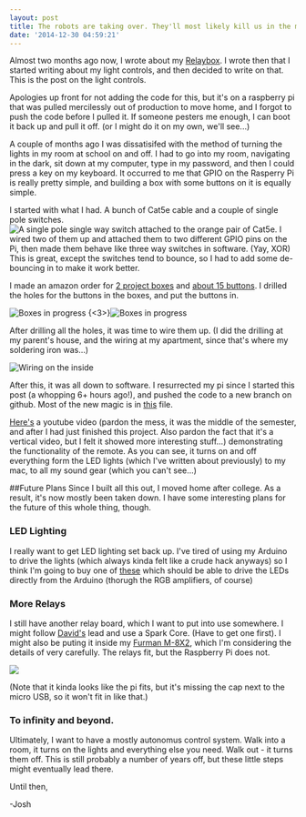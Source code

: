 ```yaml
---
layout: post
title: The robots are taking over. They'll most likely kill us in the morning...
date: '2014-12-30 04:59:21'
---
```


Almost two months ago now, I wrote about my [Relaybox](//blog.joshgordon.net/relaybox/). I wrote then that I started writing about my light controls, and then decided to write on that. This is the post on the light controls. 

Apologies up front for not adding the code for this, but it's on a raspberry pi that was pulled mercilessly out of production to move home, and I forgot to push the code before I pulled it. If someone pesters me enough, I can boot it back up and pull it off. (or I might do it on my own, we'll see...) 

A couple of months ago I was dissatisifed with the method of turning the lights in my room at school on and off. I had to go into my room, navigating in the dark, sit down at my computer, type in my password, and then I could press a key on my keyboard. It occurred to me that GPIO on the Rasperry Pi is really pretty simple, and building a box with some buttons on it is equally simple. 

I started with what I had. A bunch of Cat5e cable and a couple of single pole switches.
![A single pole single way switch attached to the orange pair of Cat5e.](/content/images/2014/12/2014-10-03-21-56-34.jpg)
I wired two of them up and attached them to two different GPIO pins on the Pi, then made them behave like three way switches in software. (Yay, XOR) This is great, except the switches tend to bounce, so I had to add some de-bouncing in to make it work better. 

I made an amazon order for [2 project boxes](http://www.amazon.com/gp/product/B0002BBQUA/ref=oh_aui_detailpage_o00_s00?ie=UTF8&psc=1) and [about 15 buttons](http://www.amazon.com/gp/product/B0094GRZPE/ref=oh_aui_detailpage_o00_s00?ie=UTF8&psc=1). I drilled the holes for the buttons in the boxes, and put the buttons in. 

![Boxes in progress](/content/images/2014/12/2014-10-05-15-58-02.jpg)
{<3>}![Boxes in progress](/content/images/2014/12/2014-10-05-16-15-43.jpg)

After drilling all the holes, it was time to wire them up. (I did the drilling at my parent's house, and the wiring at my apartment, since that's where my soldering iron was...) 

![Wiring on the inside](/content/images/2014/12/2014-10-05-22-42-57.jpg)

After this, it was all down to software. I resurrected my pi since I started this post (a whopping 6+ hours ago!), and pushed the code to a new branch on github. Most of the new magic is in [this](https://github.com/joshgordon/pyLights/blob/remote/web/remote.py) file. 

[Here's](https://www.youtube.com/watch?v=yaI3rnhwBPI&feature=youtu.be) a youtube video (pardon the mess, it was the middle of the semester, and after I had just finished this project. Also pardon the fact that it's a vertical video, but I felt it showed more interesting stuff...) demonstrating the functionality of the remote. As you can see, it turns on and off everything form the LED lights (which I've written about previously) to my mac, to all my sound gear (which you can't see...) 

##Future Plans
Since I built all this out, I moved home after college. As a result, it's now mostly been taken down. I have some interesting plans for the future of this whole thing, though. 

### LED Lighting
I really want to get LED lighting set back up. I've tired of using my Arduino to drive the lights (which always kinda felt like a crude hack anyways) so I think I'm going to buy one of [these](http://www.adafruit.com/product/1455) which should be able to drive the LEDs directly from the Arduino (thorugh the RGB amplifiers, of course) 

### More Relays
I still have another relay board, which I want to put into use somewhere. I might follow [David's](https://blog.ohnoitsyou.net/spark-automata/) lead and use a Spark Core. (Have to get one first). I might also be puting it inside my [Furman M-8X2](http://www.amazon.com/Furman-Series-Outlet-Conditioner-Protector/dp/B003BQ91Y6/ref=sr_1_1?ie=UTF8&qid=1419915036&sr=8-1&keywords=furman+8x2), which I'm considering the details of very carefully. The relays fit, but the Raspberry Pi does not. 

![](/content/images/2014/12/2014-12-01-22-08-19.jpg)

(Note that it kinda looks like the pi fits, but it's missing the cap next to the micro USB, so it won't fit in like that.) 

### To infinity and beyond. 
Ultimately, I want to have a mostly autonomus control system. Walk into a room, it turns on the lights and everything else you need. Walk out - it turns them off. This is still probably a number of years off, but these little steps might eventually lead there. 

Until then, 

-Josh